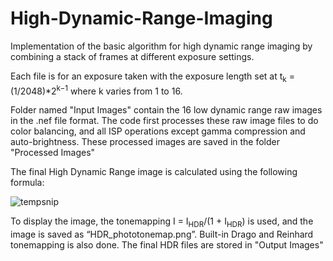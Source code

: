 # High-Dynamic-Range-Imaging
Implementation of the basic algorithm for high dynamic range imaging by combining a stack of frames at different exposure settings.
 
Each file is for an exposure taken with the exposure length set at t<sub>k</sub> = (1/2048)*2<sup>k−1</sup> where k varies from 1 to 16.

Folder named "Input Images" contain the 16 low dynamic range raw images in the .nef file format. The code first processes these raw image files to do color balancing, and all ISP operations except gamma compression and auto-brightness. These processed images are saved in the folder "Processed Images"

The final High Dynamic Range image is calculated using the following formula:

![tempsnip](https://user-images.githubusercontent.com/63022731/94486869-e1cc9200-0194-11eb-92cc-d8ad3abf32dc.jpg)


To display the image, the tonemapping I = I<sub>HDR</sub>/(1 + I<sub>HDR</sub>) is used, and the image is saved as “HDR_phototonemap.png”. Built-in Drago and Reinhard tonemapping is also done. The final HDR files are stored in "Output Images"
